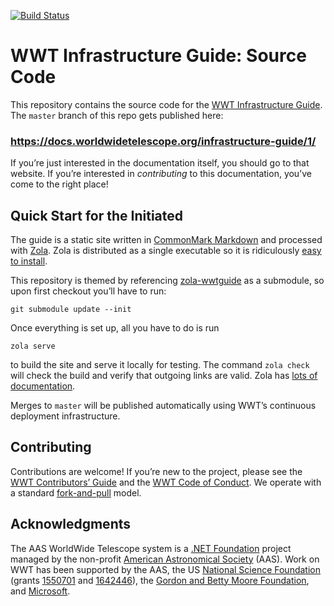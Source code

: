 [![Build Status](https://dev.azure.com/aasworldwidetelescope/WWT/_apis/build/status/WorldWideTelescope.worldwide-telescope-infrastructure-guide?branchName=master)](https://dev.azure.com/aasworldwidetelescope/WWT/_build/latest?definitionId=18&branchName=master)

# WWT Infrastructure Guide: Source Code

This repository contains the source code for the [WWT Infrastructure Guide].
The `master` branch of this repo gets published here:

### https://docs.worldwidetelescope.org/infrastructure-guide/1/

[WWT Infrastructure Guide]: https://docs.worldwidetelescope.org/infrastructure-guide/1/

If you’re just interested in the documentation itself, you should go to that
website. If you’re interested in *contributing* to this documentation, you’ve
come to the right place!


## Quick Start for the Initiated

The guide is a static site written in [CommonMark Markdown] and processed
with [Zola]. Zola is distributed as a single executable so it is ridiculously
[easy to install][install-zola].

This repository is themed by referencing [zola-wwtguide] as a submodule, so
upon first checkout you’ll have to run:

```
git submodule update --init
```

Once everything is set up, all you have to do is run

```
zola serve
```

to build the site and serve it locally for testing. The command `zola check`
will check the build and verify that outgoing links are valid. Zola has
[lots of documentation][zola-docs].

[CommonMark Markdown]: https://commonmark.org/
[Zola]: https://getzola.org/
[install-zola]: https://www.getzola.org/documentation/getting-started/installation/
[zola-wwtguide]: https://github.com/WorldWideTelescope/zola-wwtguide
[zola-docs]: https://www.getzola.org/documentation/getting-started/overview/

Merges to `master` will be published automatically using WWT’s continuous
deployment infrastructure.


## Contributing

Contributions are welcome! If you’re new to the project, please see the
[WWT Contributors’ Guide] and the [WWT Code of Conduct]. We operate with a
standard [fork-and-pull] model.

[WWT Contributors’ Guide]: https://worldwidetelescope.github.io/contributing/
[WWT Code of Conduct]: https://worldwidetelescope.github.io/code-of-conduct/
[fork-and-pull]: https://help.github.com/en/articles/about-collaborative-development-models


## Acknowledgments

The AAS WorldWide Telescope system is a [.NET Foundation] project managed by
the non-profit [American Astronomical Society] (AAS). Work on WWT has been
supported by the AAS, the US [National Science Foundation] (grants [1550701]
and [1642446]), the [Gordon and Betty Moore Foundation], and [Microsoft].

[.NET Foundation]: https://dotnetfoundation.org/
[American Astronomical Society]: https://aas.org/
[National Science Foundation]: https://www.nsf.gov/
[1550701]: https://www.nsf.gov/awardsearch/showAward?AWD_ID=1550701
[1642446]: https://www.nsf.gov/awardsearch/showAward?AWD_ID=1642446
[Gordon and Betty Moore Foundation]: https://www.moore.org/
[Microsoft]: https://www.microsoft.com/
